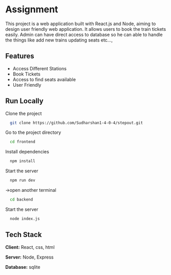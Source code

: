 
# Assignment

This project is a web application built with React.js and Node, aiming to design user friendly web application. It allows users to book the train tickets easily.
Admin can have direct access to database so he can able to handle the things like add new trains updating seats etc...,


## Features

- Access Different Stations
- Book Tickets
- Access to find seats available
- User Friendly


## Run Locally

Clone the project

```bash
  git clone https://github.com/Sudharshan1-4-0-4/stepout.git
```

Go to the project directory

```bash
  cd frontend
```

Install dependencies

```bash
  npm install
```

Start the server

```bash
  npm run dev
```
->open another terminal

```bash
  cd backend
```
Start the server
```bash
  node index.js
```





## Tech Stack

**Client:** React, css, html

**Server:** Node, Express

**Database:** sqlite



